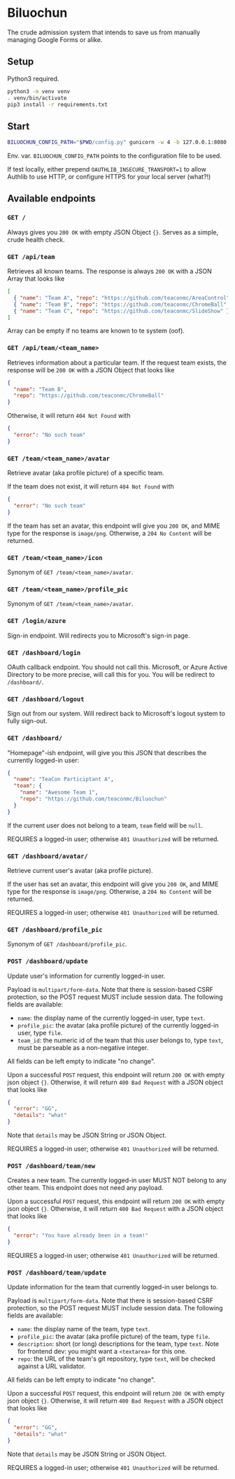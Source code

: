 # Biluochun

The crude admission system that intends to save us from manually managing Google Forms or alike.

## Setup

Python3 required.

```bash
python3 -m venv venv
. venv/bin/activate
pip3 install -r requirements.txt
```

## Start

```bash
BILUOCHUN_CONFIG_PATH="$PWD/config.py" gunicorn -w 4 -b 127.0.0.1:8080 -k gevent 'biluochun:create_app()'
```

Env. var. `BILUOCHUN_CONFIG_PATH` points to the configuration file to be used.

If test locally, either prepend `OAUTHLIB_INSECURE_TRANSPORT=1` to allow Authlib to use HTTP, 
or configure HTTPS for your local server (what?!)

## Available endpoints

### `GET /`

Always gives you `200 OK` with empty JSON Object `{}`. Serves as a simple, crude health check.

### `GET /api/team`

Retrieves all known teams. The response is always `200 OK` with a JSON Array that looks like

```json
[
  { "name": "Team A", "repo": "https://github.com/teaconmc/AreaControl" },
  { "name": "Team B", "repo": "https://github.com/teaconmc/ChromeBall" },
  { "name": "Team C", "repo": "https://github.com/teaconmc/SlideShow" },
]
```

Array can be empty if no teams are known to te system (oof).

### `GET /api/team/<team_name>`

Retrieves information about a particular team. If the request team exists, the response will 
be `200 OK` with a JSON Object that looks like

```json
{
  "name": "Team B", 
  "repo": "https://github.com/teaconmc/ChromeBall"
}
```

Otherwise, it will return `404 Not Found` with

```json
{
  "error": "No such team"
}
```

### `GET /team/<team_name>/avatar`

Retrieve avatar (aka profile picture) of a specific team.

If the team does not exist, it will return `404 Not Found` with

```json
{
  "error": "No such team"
}
```

If the team has set an avatar, this endpoint will give you `200 OK`, and MIME type for the
response is `image/png`.
Otherwise, a `204 No Content` will be returned.

### `GET /team/<team_name>/icon`

Synonym of `GET /team/<team_name>/avatar`.

### `GET /team/<team_name>/profile_pic`

Synonym of `GET /team/<team_name>/avatar`.

### `GET /login/azure`

Sign-in endpoint. Will redirects you to Microsoft's sign-in page.

### `GET /dashboard/login`

OAuth callback endpoint. You should not call this. 
Microsoft, or Azure Active Directory to be more precise, will call this for you. 
You will be redirect to `/dashboard/`.

### `GET /dashboard/logout`

Sign out from our system. Will redirect back to Microsoft's logout system to fully sign-out.

### `GET /dashboard/`

"Homepage"-ish endpoint, will give you this JSON that describes the currently logged-in user:

```json
{
  "name": "TeaCon Participtant A",
  "team": {
    "name": "Awesome Team 1",
    "repo": "https://github.com/teaconmc/Biluochun"
  }
}
```

If the current user does not belong to a team, `team` field will be `null`.

REQUIRES a logged-in user; otherwise `401 Unauthorized` will be returned.

### `GET /dashboard/avatar/`

Retrieve current user's avatar (aka profile picture). 

If the user has set an avatar, this endpoint will give you `200 OK`, and MIME type for the 
response is `image/png`. 
Otherwise, a `204 No Content` will be returned.

REQUIRES a logged-in user; otherwise `401 Unauthorized` will be returned.

### `GET /dashboard/profile_pic`

Synonym of `GET /dashboard/profile_pic`.

### `POST /dashboard/update`

Update user's information for currently logged-in user. 

Payload is `multipart/form-data`. Note that there is session-based CSRF protection, so the 
POST request MUST include session data.
The following fields are available:

  - `name`: the display name of the currently logged-in user, type `text`.
  - `profile_pic`: the avatar (aka profile picture) of the currently logged-in user, type `file`.
  - `team_id`: the numeric id of the team that this user belongs to, type `text`, must be 
    parseable as a non-negative integer.

All fields can be left empty to indicate "no change".

Upon a successful `POST` request, this endpoint will return `200 OK` with empty json object `{}`.
Otherwise, it will return `400 Bad Request` with a JSON object that looks like

```json
{
  "error": "GG",
  "details": "what"
}
```

Note that `details` may be JSON String or JSON Object. 

REQUIRES a logged-in user; otherwise `401 Unauthorized` will be returned.

### `POST /dashboard/team/new`

Creates a new team. The currently logged-in user MUST NOT belong to any other team. 
This endpoint does not need any payload.

Upon a successful `POST` request, this endpoint will return `200 OK` with empty json object `{}`. 
Otherwise, it will return `400 Bad Request` with a JSON object that looks like

```json
{
  "error": "You have already been in a team!" 
}
```

REQUIRES a logged-in user; otherwise `401 Unauthorized` will be returned.

### `POST /dashboard/team/update`

Update information for the team that currently logged-in user belongs to.

Payload is `multipart/form-data`. Note that there is session-based CSRF protection, so the
POST request MUST include session data.
The following fields are available:

  - `name`: the display name of the team, type `text`.
  - `profile_pic`: the avatar (aka profile picture) of the team, type `file`.
  - `description`: short (or long) descriptions for the team, type `text`. 
    Note for frontend dev: you might want a `<textarea>` for this one.
  - `repo`: the URL of the team's git repository, type `text`, will be checked against 
    a URL validator.

All fields can be left empty to indicate "no change".

Upon a successful `POST` request, this endpoint will return `200 OK` with empty json object `{}`.
Otherwise, it will return `400 Bad Request` with a JSON object that looks like

```json
{
  "error": "GG",
  "details": "what"
}
```

Note that `details` may be JSON String or JSON Object.

REQUIRES a logged-in user; otherwise `401 Unauthorized` will be returned.


